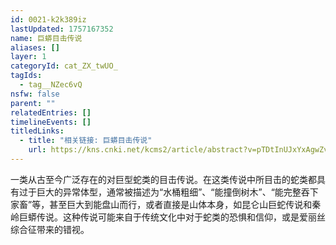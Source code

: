 ```yaml
---
id: 0021-k2k389iz
lastUpdated: 1757167352
name: 巨蟒目击传说
aliases: []
layer: 1
categoryId: cat_ZX_twUO_
tagIds:
  - tag__NZec6vQ
nsfw: false
parent: ""
relatedEntries: []
timelineEvents: []
titledLinks:
  - title: "相关链接: 巨蟒目击传说"
    url: https://kns.cnki.net/kcms2/article/abstract?v=pTDtInUJxYxAgwZvvbfcMgiJWisB8pANKwAvV9qHJnEXvVv9g4pfS-53iHmompSQF6aEG3cSMMhWUcPbwbEHAm_XHGblDf-MVMb05v8Rj6V94dhw0gWKhoBSuPc2mepdTpARJrAf2FXDs_xHLzgkjsIlc1towwtToGdrc4Z4jYNRNTbD-VG8FVbU0PMXeuAo&uniplatform=NZKPT&language=CHS
---
```


一类从古至今广泛存在的对巨型蛇类的目击传说。在这类传说中所目击的蛇类都具有过于巨大的异常体型，通常被描述为“水桶粗细”、“能撞倒树木”、“能完整吞下家畜”等，甚至巨大到能盘山而行，或者直接是山体本身，如昆仑山巨蛇传说和秦岭巨蟒传说。这种传说可能来自于传统文化中对于蛇类的恐惧和信仰，或是爱丽丝综合征带来的错视。